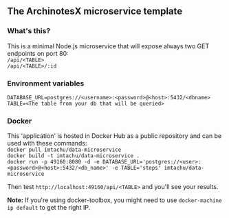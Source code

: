 ## The ArchinotesX microservice template

### What's this?
This is a minimal Node.js microservice that will expose always two GET endpoints on port 80:  
`/api/<TABLE>`  
`/api/<TABLE>/:id`

### Environment variables
`DATABASE_URL=postgres://<username>:<password>@<host>:5432/<dbname>`  
`TABLE=<The table from your db that will be queried>`

### Docker
This 'application' is hosted in Docker Hub as a public repository and can be used with these commands:  
`docker pull imtachu/data-microservice`  
`docker build -t imtachu/data-microservice .`  
`docker run -p 49160:8080 -d -e DATABASE_URL='postgres://<user>:<password>@<host>:5432/<db_name>' -e TABLE='steps' imtachu/data-microservice`

Then test `http://localhost:49160/api/<TABLE>` and you'll see your results.

**Note:** If you're using docker-toolbox, you might need to use `docker-machine ip default` to get the right IP.

